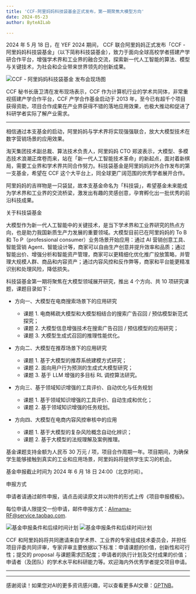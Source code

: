 ```yaml
---
title: 'CCF-阿里妈妈科技袋基金正式发布，第一期聚焦大模型方向'
date: 2024-05-23
author: ByteAILab

---
```


2024 年 5 月 18 日，在 YEF 2024 期间， CCF 联合阿里妈妈正式发布「CCF - 阿里妈妈科技袋基金」（以下简称科技袋基金），致力于面向全球高校学者搭建产学研合作平台，增强学术界和工业界的融合交流，探索新一代人工智能的算法、模型与关键技术，为社会和企业带来世界领先的创新成果。

![CCF - 阿里妈妈科技袋基金 发布会现场图](https://mmbiz.qpic.cn/sz_mmbiz_png/KmXPKA19gWicWmhmg0p2JGibzsWpwkM8G0LqVHSX4AxrbegBJMxVhyX9lfqdEaSnNbiaZVu9nicSnK8KmZw2kyJ3bQ/640?wx_fmt=png&from=appmsg)

CCF 秘书长唐卫清在发布现场表示，CCF 作为计算机行业的学术共同体，非常重视搭建产学合作平台，CCF 产学合作基金启动于 2013 年，至今已有超千个项目获得资助，项目合作成果在产业界获得不错的落地应用效果，也极大推动和促进了科研学者实际了解产业需求。

---
相信通过本支基金的启动，阿里妈妈与学术界将实现强强联合，放大大模型技术在数字营销场景的应用效果。

淘天集团技术副总裁、算法技术负责人，阿里妈妈 CTO 郑波表示，大模型、多模态技术浪潮正席卷而来，站在「新一代人工智能技术革命」的新起点，面对着新棋局，需要工业界和学术界共同合作努力。科技袋基金是阿里妈妈对外合作发布的第一支基金，希望在 CCF 这个大平台上，同全球更广阔范围的优秀学者展开合作。

阿里妈妈的吉祥物是一只袋鼠，故本支基金命名为「科技袋」，希望基金未来能成为学术界和工业界的交流桥梁，激发出有趣的灵感创意，孕育孵化出一批优秀的前沿科技成果。

关于科技袋基金

大模型作为新一代人工智能中的关键技术，是当下学术界和工业界研究的热点方向，也是助力我国新质生产力发展的重要领域。大模型目前已在阿里妈妈的 To B 和 To P（professional consumer）业务场景开始应用：通过 AI 营销创意工具、智能营销 Agent、智能设计等，商家可以自由生产创意并提升效率和品质；通过智能出价、增强分析和智能资产管理，商家可以更精细化优化推广投放策略，并管理大规模人群、商品和内容资产；通过内容风控和反作弊等，商家和平台能更精准识别和处理风险，降低损失。

科技袋基金第一期将聚焦在大模型领域展开研究，推出 4 个方向、共 10 项研究课题，课题目录如下：

- 方向一、大模型在电商搜索场景下的应用研究
  - 课题 1. 电商稀疏大模型和大模型相结合的搜索广告召回 / 预估模型新范式探究；
  - 课题 2. 大模型信息增强技术在搜索广告召回 / 预估模型的应用研究；
  - 课题 3. 大模型生成式召回的推理性能优化。

- 方向二、大模型在推荐场景下的应用研究
  - 课题 1. 基于大模型的推荐系统建模方式研究；
  - 课题 2. 面向用户行为预测的生成式大模型研究；
  - 课题 3. 基于 LLM 增强的多目标 RL 调控算法研究。

- 方向三、基于领域知识增强的工具评价、自动优化与任务规划
  - 课题 1. 基于领域知识增强的工具评价、自动生成和优化；
  - 课题 2. 基于领域知识增强的任务规划。

- 方向四、大模型在电商内容风控审核中的应用
  - 课题 1. 基于大模型的复杂风险概念自动化辨识；
  - 课题 2. 基于大模型的法规理解及案例推理。

基金课题支持金额为人民币 30 万元 / 项，项目合作周期一年。项目期间，为确保学生能够接触到真实的工业和应用场景，阿里妈妈将提供学生实习的机会。

基金申报截止时间为 2024 年 6 月 18 日 24:00（北京时间）。

申报方式

申请者请通过邮件申报，请点击阅读原文并以附件的形式上传《项目申报模板》。

每位申请人限提交一份申请，邮件申报方式：Alimama-RF@service.taobao.com.

![基金申报条件和后续时间计划](https://mmbiz.qpic.cn/sz_mmbiz_png/KmXPKA19gWicWmhmg0p2JGibzsWpwkM8G0Fv65w6SqgYwJ3ic97dsjiclqiasdh87S3hSFbqicd2oYyia4ibapl6VO07hw/640?wx_fmt=png&from=appmsg)
![基金申报条件和后续时间计划](https://mmbiz.qpic.cn/sz_mmbiz_png/KmXPKA19gWicWmhmg0p2JGibzsWpwkM8G0vuLiaarWwyJEV6vArEh83RhkryMj4VobHX3Ytic3FXGVRrTdqPhly4Fg/640?wx_fmt=png&from=appmsg)

CCF 和阿里妈妈将共同邀请来自学术界、工业界的专家组成技术委员会，并担任项目评委共同评审，专家评审主要依据以下标准：申请课题的价值，创新性和可行性；提交的 proposal 与课题需求匹配度；申请者的执行计划及交付成果的价值；申请者（及团队）的学术水平和科研能力等。欢迎海内外优秀学者提交项目申请。

---
---
感谢阅读！如果您对AI的更多资讯感兴趣，可以查看更多AI文章：[GPTNB](https://gptnb.com)。